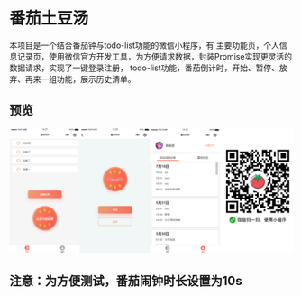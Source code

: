 # 番茄土豆汤

本项目是一个结合番茄钟与todo-list功能的微信小程序，有 主要功能页，个人信息记录页，使用微信官方开发工具，为方便请求数据，封装Promise实现更灵活的数据请求，实现了一键登录注册， todo-list功能，番茄倒计时，开始、暂停、放弃、再来一组功能，展示历史清单。

## 预览

![](img/miniProgram.png)

## 注意：为方便测试，番茄闹钟时长设置为10s